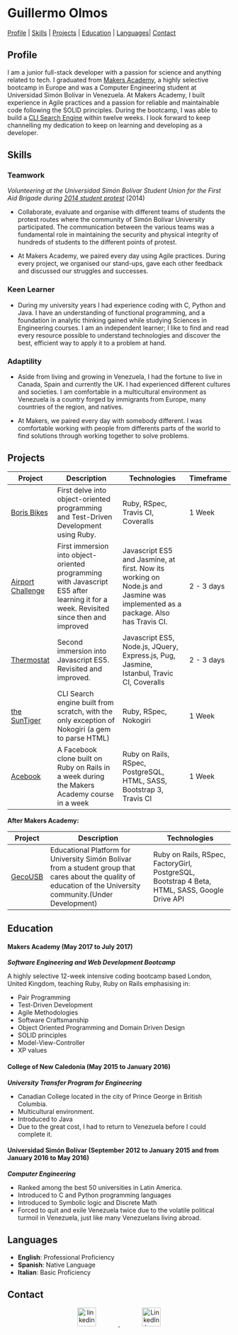 # **Guillermo Olmos**
[Profile](#profile) | [Skills](#skills) | [Projects](#projects) | [Education](#education) | [Languages](#languages)| [Contact](#contact)

## <a name="profile">Profile</a>

I am a junior full-stack developer with a passion for science and anything related to tech. I graduated from [Makers Academy](http://www.makersacademy.com/), a highly selective bootcamp in Europe and was a Computer Engineering student at Universidad Simón Bolívar in Venezuela. At Makers Academy, I built experience in Agile practices and a passion for reliable and maintainable code following the SOLID principles. During the bootcamp, I was able to build a [CLI Search Engine](https://github.com/georn/search_engine) within twelve weeks. I look forward to keep channelling my dedication to keep on learning and developing as a developer.
## <a name="skills">Skills</a>
### Teamwork

*Volunteering at the Universidad Simón Bolívar Student Union for the First Aid Brigade during [2014 student protest](https://translate.google.com/translate?sl=es&tl=en&js=y&prev=_t&hl=en&ie=UTF-8&u=http:%2F%2Fwww.bbc.com%2Fmundo%2Fnoticias%2F2014%2F02%2F140214_venezuela_protestas_estudiantes_az&edit-text=)* (2014)

* Collaborate, evaluate and organise with different teams of students the protest routes where the community of Simón Bolívar University participated. The communication between the various teams was a fundamental role in maintaining the security and physical integrity of hundreds of students to the different points of protest.

* At Makers Academy, we paired every day using Agile practices. During every project, we organised our stand-ups, gave each other feedback and discussed our struggles and successes.

### Keen Learner

* During my university years I had experience coding with C, Python and Java. I have an understanding of functional programming, and a foundation in analytic thinking gained while studying Sciences in Engineering courses. I am an independent learner; I like to find and read every resource possible to understand technologies and discover the best, efficient way to apply it to a problem at hand.

### Adaptility

* Aside from living and growing in Venezuela, I had the fortune to live in Canada, Spain and currently the UK. I  had experienced different cultures and societies. I am comfortable in a multicultural environment as Venezuela is a country forged by immigrants from Europe, many countries of the region, and natives.

* At Makers, we paired every day with somebody different. I was comfortable working with people from differents parts of the world to find solutions through working together to solve problems.

## <a name="projects">Projects</a>

Project | Description | Technologies | Timeframe |
--------|-------------|--------------|----------|
[Boris Bikes](https://github.com/georn/boris-bikes)| First delve into object-oriented programming and Test-Driven Development using Ruby. | Ruby, RSpec, Travis CI, Coveralls | 1 Week
[Airport Challenge](https://github.com/georn/airportChallenge)| First immersion into object-oriented programming with Javascript ES5 after learning it for a week. Revisited since then and improved| Javascript ES5 and Jasmine, at first. Now its working on Node.js and Jasmine was implemented as a package. Also has Travis CI.| 2 - 3 days
[Thermostat](https://github.com/georn/Thermostat) | Second immersion into Javascript ES5. Revisited and improved. | Javascript ES5, Node.js, JQuery, Express.js, Pug, Jasmine, Istanbul, Travic CI, Coveralls | 2 - 3 days
[the SunTiger](https://github.com/georn/search_engine)|CLI Search engine built from scratch, with the only exception of Nokogiri (a gem to parse HTML)| Ruby, RSpec, Nokogiri | 1 Week
[Acebook](https://github.com/georn/Acebook)| A Facebook clone built on Ruby on Rails in a week during the Makers Academy course in a week | Ruby on Rails, RSpec, PostgreSQL, HTML, SASS, Bootstrap 3, Travis CI | 1 Week

**After Makers Academy:**

Project | Description | Technologies |
--------|-------------|--------------|
[GecoUSB](https://github.com/georn/gecousb)| Educational Platform for University Simón Bolívar from a student group that cares about the quality of education of the University community.(Under Development)  | Ruby on Rails, RSpec, FactoryGirl, PostgreSQL, Bootstrap 4 Beta, HTML, SASS, Google Drive API

## <a name="education">Education</a>

#### Makers Academy (May 2017 to July 2017)
***Software Engineering and Web Development Bootcamp***

A highly selective 12-week intensive coding bootcamp based London, United Kingdom, teaching Ruby, Ruby on Rails emphasising in:

* Pair Programming
* Test-Driven Development
* Agile Methodologies
* Software Craftsmanship
* Object Oriented Programming and Domain Driven Design
* SOLID principles
* Model-View-Controller
* XP values

#### College of New Caledonia (May 2015 to January 2016)

***University Transfer Program for Engineering***
* Canadian College located in the city of Prince George in British Columbia.
* Multicultural environment.
* Introduced to Java
* Due to the great cost, I had to return to Venezuela before I could complete it.

#### Universidad Simón Bolívar (September 2012 to January 2015 and from January 2016 to May 2016)

***Computer Engineering***
* Ranked among the best 50 universities in Latin America.
* Introduced to C and Python programming languages
* Introduced to Symbolic logic and Discrete Math
* Forced to quit and exile Venezuela twice due to the volatile political turmoil in Venezuela, just like many Venezuelans living abroad.

## <a name="languages">Languages</a>
* **English**: Professional Proficiency
* **Spanish**: Native Language
* **Italian**: Basic Proficiency

## <a name="contact">Contact</a>
<p align="center">
  <a href="mailto:golmos0@outlook.com">
    <img src="https://cdn1.iconfinder.com/data/icons/hawcons/32/699049-icon-6-mail-envelope-closed-128.png" alt="linkedin" hspace="50" width=42 height=42>
  </a>
  <a href="https://www.linkedin.com/in/guillermo-olmos-5a04b3139/">
    <img src="https://www.iconfinder.com/data/icons/free-social-icons/67/linkedin_circle_color-512.png" alt="LinkedIn logo" hspace="50" width=42 height=42>
  </a>
</p>
